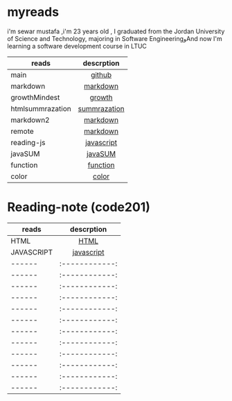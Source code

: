 
# myreads 

i'm sewar mustafa ,i'm 23 years old , I graduated from the Jordan University of Science and Technology, majoring in Software EngineeringوAnd now I'm learning a software development course in LTUC


| reads            |                                    descrption                                    |
| ---------------- | :------------------------------------------------------------------------------: |
| main             |             [github]( https://sewar-web.github.io/Reading-note/main)             |
| markdown         |         [markdown]( https://sewar-web.github.io/Reading-note/markdown )          |
| growthMindest    |        [growth]( https://sewar-web.github.io/Reading-note/GrowthMindset)         |
| htmlsummrazation |      [summrazation](https://sewar-web.github.io/Reading-note/summarization)      |
| markdown2        |         [markdown]( https://sewar-web.github.io/Reading-note/markdown2 )         |
| remote           |          [markdown]( https://sewar-web.github.io/Reading-note/remote )           |
| reading-js       | [javascript]( https://github.com/Sewar-web/Reading-note/blob/main/reading-js.md) |
| javaSUM          |           [javaSUM](https://sewar-web.github.io/Reading-note/javaSUM)            |
| function        |         [function]( https://sewar-web.github.io/Reading-note/function)          |
| color            |             [color]( https://sewar-web.github.io/Reading-note/color)             |


# Reading-note (code201)

| reads      |                            descrption                             |
| ---------- | :---------------------------------------------------------------: |
| HTML       |       [HTML](https://sewar-web.github.io/Reading-note/HTML)       |
| JAVASCRIPT | [javascript](https://sewar-web.github.io/Reading-note/javascript) |
| ------     |                          :------------:                           |
| ------     |                          :------------:                           |
| ------     |                          :------------:                           |
| ------     |                          :------------:                           |
| ------     |                          :------------:                           |
| ------     |                          :------------:                           |
| ------     |                          :------------:                           |
| ------     |                          :------------:                           |
| ------     |                          :------------:                           |
| ------     |                          :------------:                           |
| ------     |                          :------------:                           |
| ------     |                          :------------:                           |